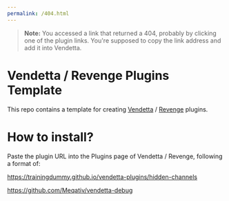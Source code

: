 ```yaml
---
permalink: /404.html
---
```

> **Note:** You accessed a link that returned a 404, probably by clicking one of the plugin links. You're supposed to copy the link address and add it into Vendetta.

# Vendetta / Revenge Plugins Template
This repo contains a template for creating [Vendetta](https://github.com/vendetta-mod/Vendetta) / [Revenge](https://github.com/revenge-mod/revenge-bundle) plugins.

# How to install?
Paste the plugin URL into the Plugins page of Vendetta / Revenge, following a format of:

https://trainingdummy.github.io/vendetta-plugins/hidden-channels

https://github.com/Meqativ/vendetta-debug